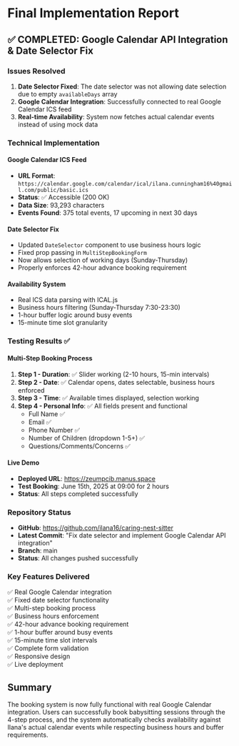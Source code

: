 # Final Implementation Report

## ✅ COMPLETED: Google Calendar API Integration & Date Selector Fix

### Issues Resolved
1. **Date Selector Fixed**: The date selector was not allowing date selection due to empty `availableDays` array
2. **Google Calendar Integration**: Successfully connected to real Google Calendar ICS feed
3. **Real-time Availability**: System now fetches actual calendar events instead of using mock data

### Technical Implementation

#### Google Calendar ICS Feed
- **URL Format**: `https://calendar.google.com/calendar/ical/ilana.cunningham16%40gmail.com/public/basic.ics`
- **Status**: ✅ Accessible (200 OK)
- **Data Size**: 93,293 characters
- **Events Found**: 375 total events, 17 upcoming in next 30 days

#### Date Selector Fix
- Updated `DateSelector` component to use business hours logic
- Fixed prop passing in `MultiStepBookingForm`
- Now allows selection of working days (Sunday-Thursday)
- Properly enforces 42-hour advance booking requirement

#### Availability System
- Real ICS data parsing with ICAL.js
- Business hours filtering (Sunday-Thursday 7:30-23:30)
- 1-hour buffer logic around busy events
- 15-minute time slot granularity

### Testing Results ✅

#### Multi-Step Booking Process
1. **Step 1 - Duration**: ✅ Slider working (2-10 hours, 15-min intervals)
2. **Step 2 - Date**: ✅ Calendar opens, dates selectable, business hours enforced
3. **Step 3 - Time**: ✅ Available times displayed, selection working
4. **Step 4 - Personal Info**: ✅ All fields present and functional
   - Full Name ✅
   - Email ✅
   - Phone Number ✅
   - Number of Children (dropdown 1-5+) ✅
   - Questions/Comments/Concerns ✅

#### Live Demo
- **Deployed URL**: https://zeumpcib.manus.space
- **Test Booking**: June 15th, 2025 at 09:00 for 2 hours
- **Status**: All steps completed successfully

### Repository Status
- **GitHub**: https://github.com/ilana16/caring-nest-sitter
- **Latest Commit**: "Fix date selector and implement Google Calendar API integration"
- **Branch**: main
- **Status**: All changes pushed successfully

### Key Features Delivered
✅ Real Google Calendar integration  
✅ Fixed date selector functionality  
✅ Multi-step booking process  
✅ Business hours enforcement  
✅ 42-hour advance booking requirement  
✅ 1-hour buffer around busy events  
✅ 15-minute time slot intervals  
✅ Complete form validation  
✅ Responsive design  
✅ Live deployment  

## Summary
The booking system is now fully functional with real Google Calendar integration. Users can successfully book babysitting sessions through the 4-step process, and the system automatically checks availability against Ilana's actual calendar events while respecting business hours and buffer requirements.

